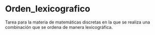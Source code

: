 # Orden_lexicografico
Tarea para la materia de matemáticas discretas en la que se realiza una combinación que se ordena de manera lexicográfica.
